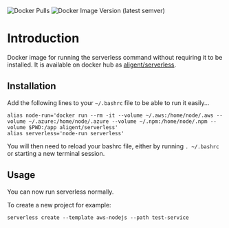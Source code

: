 ![Docker Pulls](https://img.shields.io/docker/pulls/aligent/serverless)
![Docker Image Version (latest semver)](https://img.shields.io/docker/v/aligent/serverless?sort=semver)

# Introduction

Docker image for running the serverless command without requiring it to be installed. It is available on docker 
hub as [aligent/serverless](https://hub.docker.com/r/aligent/serverless).

## Installation

Add the following lines to your `~/.bashrc` file to be able to run it easily...

```
alias node-run='docker run --rm -it --volume ~/.aws:/home/node/.aws --volume ~/.azure:/home/node/.azure --volume ~/.npm:/home/node/.npm --volume $PWD:/app aligent/serverless'
alias serverless='node-run serverless'
```

You will then need to reload your bashrc file, either by running `. ~/.bashrc` or starting a new terminal session.

## Usage

You can now run serverless normally.

To create a new project for example:

```
serverless create --template aws-nodejs --path test-service
```

